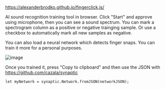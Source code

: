 https://alexanderbrodko.github.io/fingerclick.js/

AI sound recognition training tool in browser. Click "Start" and approve using microphone, then you can see a sound spectrum. You can mark a spectrogram column as a positive or negative trainging sample. Or use a checkbox to automatically mark all new samples as negative.

You can also load a neural network which detects finger snaps. You can train it more for a personal purposes.

![image](https://github.com/alexanderbrodko/fingerclick.js/assets/57812581/1b0491d7-190c-485a-a2e3-11de705cde8c)

Once you trained it, press "Copy to clipboard" and then use the JSON with https://github.com/cazala/synaptic

```let myNetwork = synaptic.Network.fromJSON(networkJSON);```
